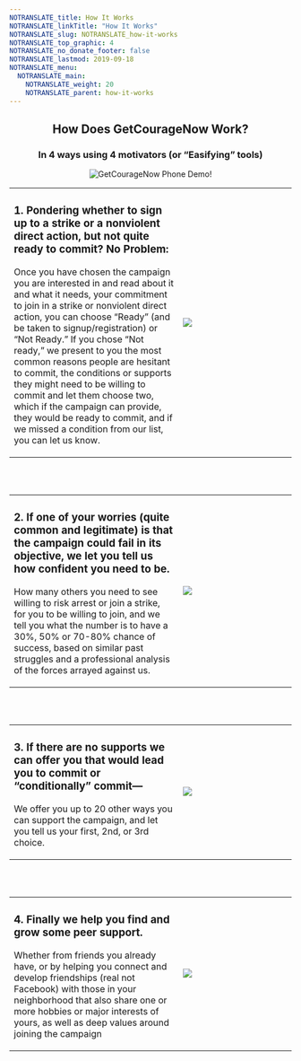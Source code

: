 ```yaml
---
NOTRANSLATE_title: How It Works
NOTRANSLATE_linkTitle: "How It Works"
NOTRANSLATE_slug: NOTRANSLATE_how-it-works
NOTRANSLATE_top_graphic: 4
NOTRANSLATE_no_donate_footer: false
NOTRANSLATE_lastmod: 2019-09-18
NOTRANSLATE_menu:
  NOTRANSLATE_main:
    NOTRANSLATE_weight: 20
    NOTRANSLATE_parent: how-it-works
---
```


<center>

## How Does GetCourageNow Work?

### In 4 ways using 4  motivators (or “Easifying” tools) 

![GetCourageNow Phone Demo!](/images/new-phone-demo.png "GetCourageNow Phone Demo")
</center>

<table>
<tr>
  <td style="width: 60%">
    <h3>1. Pondering whether to sign up to a strike or a nonviolent direct action, but not quite ready to commit?  No Problem:</h3>
    <p>
    Once you have chosen the campaign you are interested in and  read about it and what it needs, your commitment to join in a strike or nonviolent direct action, you can choose “Ready” (and be taken to signup/registration) or “Not Ready.” If you chose “Not ready,” we present to you the most common reasons people are hesitant to commit, the conditions or supports they might need to be willing to commit and let them choose two, which if the campaign can provide, they would be ready to commit, and if we missed a condition from our list, you can let us know.
    </p>
  </td>
  <td>
    <img src="/images/chooseupto.png" />
  </td>
</tr>
</table>
<br /><br />
<table>
<tr>
  <td style="width: 60%">
    <h3>2. If one of your worries (quite common and legitimate) is that the campaign could fail in its objective, we let you tell us how confident you need to be.</h3>
    <p>
    How many others you need to see willing to risk arrest or join a strike, for you to be willing to join, and we tell you what the number is to have a 30%, 50% or 70-80% chance of success, based on similar past struggles and a professional analysis of the forces arrayed against us.
    </p>
  </td>
  <td>
    <img src="/images/howmany.png" />
  </td>
</tr>
</table>
<br /><br />
<table>
<tr>
  <td style="width: 60%">
    <h3>3. If there are no supports we can offer you that would lead you to commit or “conditionally” commit—</h3>
    <p>
    We offer you up to 20 other ways you can support the campaign, and let you tell us your first, 2nd, or 3rd choice.
    </p>
  </td>
  <td>
    <img src="/images/role.png" />
  </td>
</tr>
</table>
<br /><br />
<table>
<tr>
  <td style="width: 60%">
    <h3>4. Finally we help you find and grow some peer support.</h3>
    <p>
    Whether from friends you already have, or by helping you connect and develop friendships (real not Facebook) with those in your neighborhood that also share one or more hobbies or major interests of yours, as well as deep values around joining the campaign
    </p>
  </td>
  <td>
    <img src="/images/p2p.png" />
  </td>
</tr>
</table>
